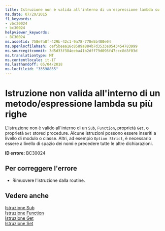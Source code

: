```yaml
---
title: Istruzione non è valida all'interno di un'espressione lambda su più righe di metodo
ms.date: 07/20/2015
f1_keywords:
- vbc30024
- bc30024
helpviewer_keywords:
- BC30024
ms.assetid: 758e7a8f-429b-42c1-9a78-778e5b480e04
ms.openlocfilehash: cef5beea16c8589a884b7d3533e0543454783999
ms.sourcegitcommit: 3d5d33f384eeba41b2dff79d096f47ccc8d8f03d
ms.translationtype: MT
ms.contentlocale: it-IT
ms.lasthandoff: 05/04/2018
ms.locfileid: "33598855"
---
```

# <a name="statement-is-not-valid-inside-a-methodmultiline-lambda"></a>Istruzione non valida all'interno di un metodo/espressione lambda su più righe
L'istruzione non è valido all'interno di un `Sub`, `Function`, proprietà `Get`, o proprietà `Set` stored procedure. Alcune istruzioni possono essere inseriti a livello di modulo o classe. Altri, ad esempio `Option Strict`, è necessario essere a livello di spazio dei nomi e precedere tutte le altre dichiarazioni.  
  
 **ID errore:** BC30024  
  
## <a name="to-correct-this-error"></a>Per correggere l'errore  
  
-   Rimuovere l'istruzione dalla routine.  
  
## <a name="see-also"></a>Vedere anche  
 [Istruzione Sub](../../../visual-basic/language-reference/statements/sub-statement.md)  
 [Istruzione Function](../../../visual-basic/language-reference/statements/function-statement.md)  
 [Istruzione Get](../../../visual-basic/language-reference/statements/get-statement.md)  
 [Istruzione Set](../../../visual-basic/language-reference/statements/set-statement.md)
